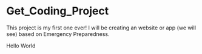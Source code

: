 # Get_Coding_Project

This project is my first one ever! 
I will be creating an website or app (we will see) based on Emergency Preparedness. 

<h> Hello World </h>
